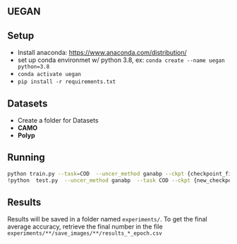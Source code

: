 ##  UEGAN


## Setup
 * Install anaconda: https://www.anaconda.com/distribution/
 * set up conda environmet w/ python 3.8, ex: `conda create --name uegan python=3.8`
 * `conda activate uegan`
 * `pip install -r requirements.txt`
 
## Datasets
 * Create a folder for Datasets
 * **CAMO**
 * **Polyp**

## Running

```bash
python train.py --task=COD  --uncer_method ganabp --ckpt {checkpoint_file}
!python  test.py  --uncer_method ganabp  --task COD --ckpt {new_checkpoint_file}
```

## Results
Results will be saved in a folder named `experiments/`. To get the final average accuracy, retrieve the final number in the file `experiments/**/save_images/**/results_*_epoch.csv`
